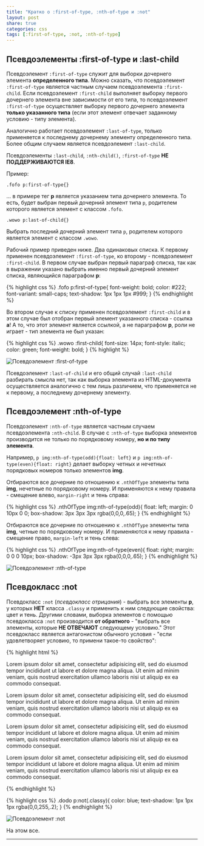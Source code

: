 ```yaml
---
title: "Кратко о :first-of-type, :nth-of-type и :not"
layout: post
share: true
categories: css
tags: [:first-of-type, :not, :nth-of-type]
---
```


## Псевдоэлементы :first-of-type и :last-child

Псевдоэлемент `:first-of-type` служит для выборки дочернего элемента **определенного типа**. Можно сказать, что псевдоэлемент `:first-of-type` является частным случаем псевдоэлемента `:first-child`. Если псевдоэлемент `:first-child` выполняет выборку первого дочернего элемента вне зависимости от его типа, то псевдоэлемент `:first-of-type` осуществляет выборку первого дочернего элемента **только указанного типа** (если этот элемент отвечает заданному условию - типу элемента).

Аналогично работает псевдоэлемент `:last-of-type`, только применяется к последнему дочернему элементу определенного типа. Более общим случаем является псевдоэлемент `:last-child`.

Псевдоэлементы `:last-child`, `:nth-child()`, `:first-of-type` **НЕ ПОДДЕРЖИВАЮТСЯ IE8**.

Пример:

`.fofo p:first-of-type{}`

... в примере тег **p** является указанием типа дочернего элемента. То есть, будет выбран первый дочерний элемент типа `p`, родителем которого является элемент с классом `.fofo`.

`.wowo p:last-of-child{}`

Выбрать последний дочерний элемент типа `p`, родителем которого является элемент с классом `.wowo`.

Рабочий пример приведен ниже. Два одинаковых списка. К первому применен псевдоэлемент `:first-of-type`, ко второму - псевдоэлемент `:first-child`. В первом случае выбран первый параграф списка, так как в выражении указано выбрать именно первый дочерний элемент списка, являющийся параграфом **p**:

{% highlight css %}
.fofo p:first-of-type{
  font-weight: bold;
  color: #222;
  font-variant: small-caps;
  text-shadow: 1px 1px 1px #999;
}
{% endhighlight %}

Во втором случае к списку применен псевдоэлемент `:first-child` и в этом случае был отобран первый элемент указанного списка - ссылка **a**! А то, что этот элемент является ссылкой, а не параграфом **p**, роли не играет - тип элемента не был указан:

{% highlight css %}
.wowo :first-child{
  font-size: 14px;
  font-style: italic;
  color: green;
  font-weight: bold;
}
{% highlight %}

![Псевдоэлемент :first-of-type]({{site.url}}/images/uploads/2014/02/first-of-type1.jpg)

Псевдоэлемент `:last-of-child` и его общий случай `:last-child` разбирать смысла нет, так как выборка элемента из HTML-документа осуществляется аналогично с тем лишь различием, что применяется не к первому, а последнему дочернему элементу.

## Псевдоэлемент :nth-of-type

Псевдоэлемент `:nth-of-type` является частным случаем псевдоэлемента `:nth-child`. В случае с `:nth-of-type` выборка элементов производится не только по порядковому номеру, **но и по типу элемента**.

Например, `p img:nth-of-type(odd){float: left}` и `p img:nth-of-type(even){float: right}` делает выборку четных и нечетных порядковых номеров только элементов **img**.

Отбираются все дочерние по отношению к `.nthOfType` элементы типа **img**, нечетные по порядковому номеру. И применяются к нему правила - смещение влево, `margin-right` и тень справа:

{% highlight css %}
.nthOfType img:nth-of-type(odd){
  float: left;
  margin: 0 10px 0 0;
  box-shadow: 3px 3px 3px rgba(0,0,0,.65);
}
{% endhighlight %}

Отбираются все дочерние по отношению к `.nthOfType` элементы типа **img**, четные по порядковому номеру. И применяются к нему правила - смещение право, `margin-left` и тень слева:

{% highlight css %}
.nthOfType img:nth-of-type(even){
  float: right;
  margin: 0 0 0 10px;
  box-shadow: -3px 3px 3px rgba(0,0,0,.65);
}
{% endhighlight %}

![Псевдоэлемент :nth-of-type]({{site.url}}/images/uploads/2014/02/nth-of-type.jpg)

## Псевдокласс :not

Псевдокласс `:not` (*псевдокласс отрицания*) - выбрать все элементы **p**, у которых **НЕТ** класса `.classy` и применить к ним следующие свойства: цвет и тень. Другими словами, выборка элементов с помощью псевдокласса `:not` производится **от обратного** - "выбрать все элементы, которые **НЕ ОТВЕЧАЮТ** следующему условию." Этот псевдокласс является антагонистом обычного условия - "если удовлетворяет условию, то примени такое-то свойство":

{% highlight html %}
<p class="classy">
  Lorem ipsum dolor sit amet, consectetur adipisicing elit, sed do eiusmod
  tempor incididunt ut labore et dolore magna aliqua. Ut enim ad minim veniam,
  quis nostrud exercitation ullamco laboris nisi ut aliquip ex ea commodo
  consequat.
</p>
<p>
  Lorem ipsum dolor sit amet, consectetur adipisicing elit, sed do eiusmod
  tempor incididunt ut labore et dolore magna aliqua. Ut enim ad minim veniam,
  quis nostrud exercitation ullamco laboris nisi ut aliquip ex ea commodo
  consequat.
</p>
<p>
  Lorem ipsum dolor sit amet, consectetur adipisicing elit, sed do eiusmod
  tempor incididunt ut labore et dolore magna aliqua. Ut enim ad minim veniam,
  quis nostrud exercitation ullamco laboris nisi ut aliquip ex ea commodo
  consequat.
</p>
<p>
  Lorem ipsum dolor sit amet, consectetur adipisicing elit, sed do eiusmod
  tempor incididunt ut labore et dolore magna aliqua. Ut enim ad minim veniam,
  quis nostrud exercitation ullamco laboris nisi ut aliquip ex ea commodo
  consequat.
</p>
{% endhighlight %}

{% highlight css %}
.dodo p:not(.classy){
  color: blue;
  text-shadow: 1px 1px 1px rgba(0,0,255,.2);
}
{% endhighlight %}

![Псевдоэлемент :not]({{site.url}}/images/uploads/2014/02/not.jpg)

На этом все.

---
